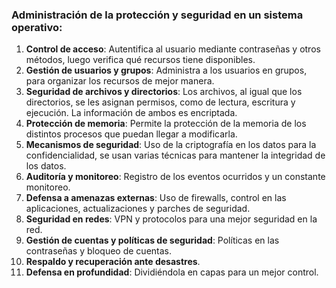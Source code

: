 ### Administración de la protección y seguridad en un sistema operativo:

1. **Control de acceso**: Autentifica al usuario mediante contraseñas y otros métodos, luego verifica qué recursos tiene disponibles.
2. **Gestión de usuarios y grupos**: Administra a los usuarios en grupos, para organizar los recursos de mejor manera.
3. **Seguridad de archivos y directorios**: Los archivos, al igual que los directorios, se les asignan permisos, como de lectura, escritura y ejecución. La información de ambos es encriptada.
4. **Protección de memoria**: Permite la protección de la memoria de los distintos procesos que puedan llegar a modificarla.
5. **Mecanismos de seguridad**: Uso de la criptografía en los datos para la confidencialidad, se usan varias técnicas para mantener la integridad de los datos.
6. **Auditoría y monitoreo**: Registro de los eventos ocurridos y un constante monitoreo.
7. **Defensa a amenazas externas**: Uso de firewalls, control en las aplicaciones, actualizaciones y parches de seguridad.
8. **Seguridad en redes**: VPN y protocolos para una mejor seguridad en la red.
9. **Gestión de cuentas y políticas de seguridad**: Políticas en las contraseñas y bloqueo de cuentas.
10. **Respaldo y recuperación ante desastres**.
11. **Defensa en profundidad**: Dividiéndola en capas para un mejor control.
